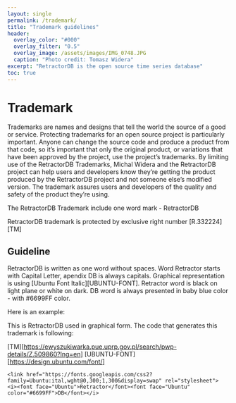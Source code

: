 ```yaml
---
layout: single
permalink: /trademark/
title: "Trademark guidelines"
header:
  overlay_color: "#000"
  overlay_filter: "0.5"
  overlay_image: /assets/images/IMG_0748.JPG
  caption: "Photo credit: Tomasz Widera"
excerpt: "RetractorDB is the open source time series database"
toc: true
---
```


# Trademark
Trademarks are names and designs that tell the world the source of a good or service. Protecting trademarks for an open source project is particularly important. Anyone can change the source code and produce a product from that code, so it’s important that only the original product, or variations that have been approved by the project, use the project’s trademarks. By limiting use of the RetractorDB Trademarks, Michal Widera and the RetractorDB project can help users and developers know they’re getting the product produced by the RetractorDB project and not someone else’s modified version. The trademark assures users and developers of the quality and safety of the product they’re using.

The RetractorDB Trademark include one word mark - RetractorDB

RetractorDB trademark is protected by exclusive right number [R.332224][TM]

##  Guideline

RetractorDB is written as one word without spaces. Word Retractor starts with Capital Letter, apendix DB is always capitals. Graphical representation is using [Ubuntu Font Italic][UBUNTU-FONT]. Retractor word is black on light plane or white on dark. DB word is always presented in baby blue color - with #6699FF color.

Here is an example:

This is RetractorDB used in graphical form. The code that generates this trademark is following:

[TM][https://ewyszukiwarka.pue.uprp.gov.pl/search/pwp-details/Z.509860?lng=en]
[UBUNTU-FONT][https://design.ubuntu.com/font/]
```
<link href="https://fonts.googleapis.com/css2?family=Ubuntu:ital,wght@0,300;1,300&display=swap" rel="stylesheet">
<i><font face="Ubuntu">Retractor</font><font face="Ubuntu" color="#6699FF">DB</font></i>
```

